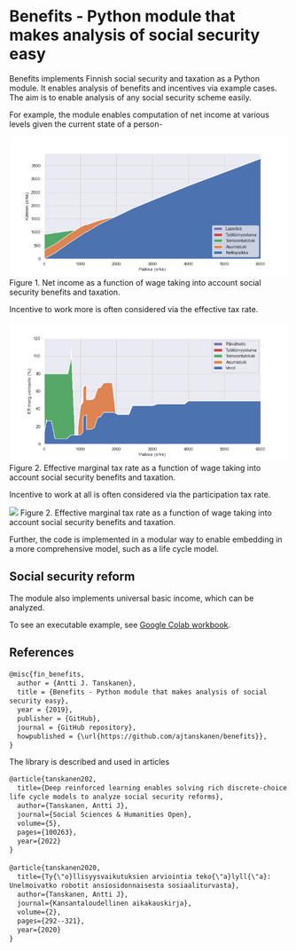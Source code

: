 # Benefits - Python module that makes analysis of social security easy

Benefits implements Finnish social security and taxation as a Python module. It enables analysis of benefits and incentives via example cases.
The aim is to enable analysis of any social security scheme easily.

For example, the module enables computation of net income at various levels given the current state of a person-

<p>
<img src='kuvat/verkkoon_gs__netto.png'>
Figure 1. Net income as a function of wage taking into account social security benefits and taxation.

Incentive to work more is often considered via the effective tax rate.

<p>
<img src='kuvat/verkkoon_gs__eff.png'>
Figure 2. Effective marginal tax rate as a function of wage taking into account social security benefits and taxation.

Incentive to work at all is often considered via the participation tax rate.

<p>
<img src='kuvat/verkkoon_gs__ptr.png'>
Figure 2. Effective marginal tax rate as a function of wage taking into account social security benefits and taxation.


Further, the code is implemented in a modular way to enable embedding in a more comprehensive model, such as a life cycle model.

Social security reform
----

The module also implements universal basic income, which can be analyzed.

To see an executable example, see <a href='https://colab.research.google.com/drive/1mn6e3EEulFXpQppHKbphRGaA4ujTAx-J#scrollTo=J9Z67ShBbdy8'>Google Colab workbook</a>.

## References

	@misc{fin_benefits,
	  author = {Antti J. Tanskanen},
	  title = {Benefits - Python module that makes analysis of social security easy},
	  year = {2019},
	  publisher = {GitHub},
	  journal = {GitHub repository},
	  howpublished = {\url{https://github.com/ajtanskanen/benefits}},
	}
	
The library is described and used in articles
    
    @article{tanskanen202,
      title={Deep reinforced learning enables solving rich discrete-choice life cycle models to analyze social security reforms},
      author={Tanskanen, Antti J},
      journal={Social Sciences & Humanities Open},
      volume={5},
      pages={100263},
      year={2022}
    }
    
    @article{tanskanen2020,
      title={Ty{\"o}llisyysvaikutuksien arviointia teko{\"a}lyll{\"a}: Unelmoivatko robotit ansiosidonnaisesta sosiaaliturvasta},
      author={Tanskanen, Antti J},
      journal={Kansantaloudellinen aikakauskirja},
      volume={2},
      pages={292--321},
      year={2020}
    }    